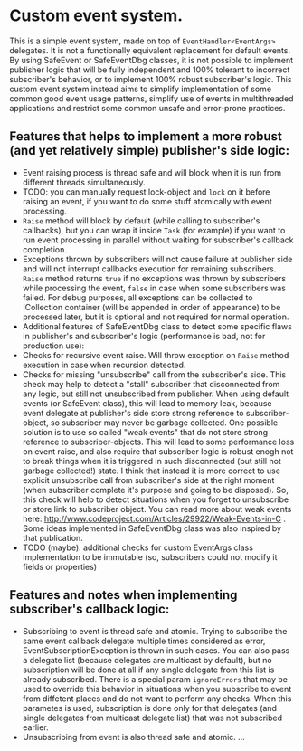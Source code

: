 # Custom event system.

This is a simple event system, made on top of `EventHandler<EventArgs>` delegates.
It is not a functionally equivalent replacement for default events.
By using SafeEvent or SafeEventDbg classes, it is not possible to implement publisher logic that will be
fully independent and 100% tolerant to incorrect subscriber's behavior, or to implement 100% robust subscriber's logic.
This custom event system instead aims to simplify implementation of some common good event usage patterns,
simplify use of events in multithreaded applications and restrict some common unsafe and error-prone practices.

## Features that helps to implement a more robust (and yet relatively simple) publisher's side logic:
 * Event raising process is thread safe and will block when it is run from different threads simultaneously.
 * TODO: you can manually request lock-object and `lock` on it before raising an event, if you want to do some stuff atomically with event processing.
 * `Raise` method will block by default (while calling to subscriber's callbacks), but you can wrap it inside `Task` (for example)
   if you want to run event processing in parallel without waiting for subscriber's callback completion.
 * Exceptions thrown by subscribers will not cause failure at publisher side and will not interrupt callbacks execution for remaining subscribers.
   `Raise` method returns `true` if no exceptions was thrown by subscribers while processing the event, `false` in case when some subscribers was failed.
   For debug purposes, all exceptions can be collected to ICollection<EventRaiseException> container (will be appended in order of appearance) to be processed later,
   but it is optional and not required for normal operation.
 * Additional features of SafeEventDbg class to detect some specific flaws in publisher's and subscriber's logic (performance is bad, not for production use):
  * Checks for recursive event raise. Will throw exception on `Raise` method execution in case when recursion detected.
  * Checks for missing "unsubscribe" call from the subscriber's side.
  This check may help to detect a "stall" subscriber that disconnected from any logic, but still not unsubscribed from publisher.
  When using default events (or SafeEvent class), this will lead to memory leak, because event delegate at publisher's side store strong reference to subscriber-object,
  so subscriber may never be garbage collected. One possible solution is to use so called "weak events" that do not store strong reference to subscriber-objects.
  This will lead to some performance loss on event raise, and also require that subscriber logic is robust enogh not to break things
  when it is triggered in such disconnected (but still not garbage collected!) state.
  I think that instead it is more correct to use explicit unsubscribe call from subscriber's side at the right moment
  (when subscriber complete it's purpose and going to be disposed).
  So, this check will help to detect situations when you forget to unsubscribe or store link to subscriber object.
  You can read more about weak events here: http://www.codeproject.com/Articles/29922/Weak-Events-in-C .
  Some ideas implemented in SafeEventDbg class was also inspired by that publication.
  * TODO (maybe): additional checks for custom EventArgs class implementation to be immutable (so, subscribers could not modify it fields or properties)

## Features and notes when implementing subscriber's callback logic:
 * Subscribing to event is thread safe and atomic. Trying to subscribe the same event callback delegate multiple times considered as error,
   EventSubscriptionException is thrown in such cases. You can also pass a delegate list (because delegates are multicast by default),
   but no subscription will be done at all if any single delegate from this list is already subscribed.
   There is a special param `ignoreErrors` that may be used to override this behavior
   in situations when you subscribe to event from diffetent places and do not want to perform any checks.
   When this parametes is used, subscription is done only for that delegates (and single delegates from multicast delegate list) that was not subscribed earlier.
 * Unsubscribing from event is also thread safe and atomic. ...
